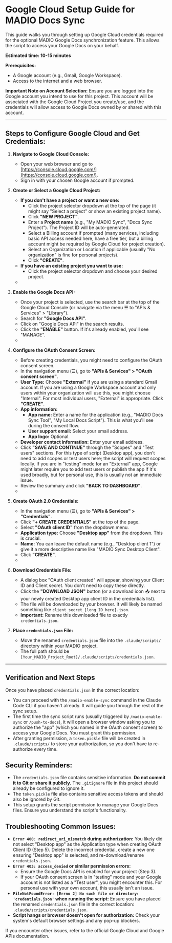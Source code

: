 # Google Cloud Setup Guide for MADIO Docs Sync

This guide walks you through setting up Google Cloud credentials required for the optional MADIO Google Docs synchronization feature. This allows the script to access your Google Docs on your behalf.

**Estimated time: 10-15 minutes**

**Prerequisites:**
*   A Google account (e.g., Gmail, Google Workspace).
*   Access to the internet and a web browser.

**Important Note on Account Selection:**
Ensure you are logged into the Google account you intend to use for this project. This account will be associated with the Google Cloud Project you create/use, and the credentials will allow access to Google Docs owned by or shared with this account.

---

## Steps to Configure Google Cloud and Get Credentials:

1.  **Navigate to Google Cloud Console:**
    *   Open your web browser and go to [https://console.cloud.google.com/](https://console.cloud.google.com/).
    *   Sign in with your chosen Google account if prompted.

2.  **Create or Select a Google Cloud Project:**
    *   **If you don't have a project or want a new one:**
        *   Click the project selector dropdown at the top of the page (it might say "Select a project" or show an existing project name).
        *   Click **"NEW PROJECT"**.
        *   Enter a **Project name** (e.g., "My MADIO Sync", "Docs Sync Project"). The Project ID will be auto-generated.
        *   Select a Billing account if prompted (many services, including basic API access needed here, have a free tier, but a billing account might be required by Google Cloud for project creation).
        *   Select an Organization or Location if applicable (usually "No organization" is fine for personal projects).
        *   Click **"CREATE"**.
    *   **If you have an existing project you want to use:**
        *   Click the project selector dropdown and choose your desired project.
    *   <!-- Consider adding screenshot of project creation/selection -->

3.  **Enable the Google Docs API:**
    *   Once your project is selected, use the search bar at the top of the Google Cloud Console (or navigate via the menu ☰ to "APIs & Services" > "Library").
    *   Search for **"Google Docs API"**.
    *   Click on "Google Docs API" in the search results.
    *   Click the **"ENABLE"** button. If it's already enabled, you'll see "MANAGE".
    *   <!-- Consider adding screenshot of API Library search and enabling Google Docs API -->

4.  **Configure the OAuth Consent Screen:**
    *   Before creating credentials, you might need to configure the OAuth consent screen.
    *   In the navigation menu (☰), go to **"APIs & Services" > "OAuth consent screen"**.
    *   **User Type:** Choose **"External"** if you are using a standard Gmail account. If you are using a Google Workspace account and only users within your organization will use this, you might choose "Internal". For most individual users, "External" is appropriate. Click **"CREATE"**.
    *   **App information:**
        *   **App name:** Enter a name for the application (e.g., "MADIO Docs Sync Tool", "My Local Docs Script"). This is what you'll see during the consent flow.
        *   **User support email:** Select your email address.
        *   **App logo:** Optional.
    *   **Developer contact information:** Enter your email address.
    *   Click **"SAVE AND CONTINUE"** through the "Scopes" and "Test users" sections. For this type of script (Desktop app), you don't need to add scopes or test users here; the script will request scopes locally. If you are in "testing" mode for an "External" app, Google might later require you to add test users or publish the app if it's used broadly, but for personal use, this is usually not an immediate issue.
    *   Review the summary and click **"BACK TO DASHBOARD"**.
    *   <!-- Consider adding screenshot of OAuth consent screen setup -->

5.  **Create OAuth 2.0 Credentials:**
    *   In the navigation menu (☰), go to **"APIs & Services" > "Credentials"**.
    *   Click **"+ CREATE CREDENTIALS"** at the top of the page.
    *   Select **"OAuth client ID"** from the dropdown menu.
    *   **Application type:** Choose **"Desktop app"** from the dropdown. This is crucial.
    *   **Name:** You can leave the default name (e.g., "Desktop client 1") or give it a more descriptive name like "MADIO Sync Desktop Client".
    *   Click **"CREATE"**.
    *   <!-- Consider adding screenshot of OAuth Client ID creation for Desktop app -->

6.  **Download Credentials File:**
    *   A dialog box "OAuth client created" will appear, showing your Client ID and Client secret. You don't need to copy these directly.
    *   Click the **"DOWNLOAD JSON"** button (or a download icon 📥 next to your newly created Desktop app client ID in the credentials list).
    *   The file will be downloaded by your browser. It will likely be named something like `client_secret_[long_ID_here].json`.
    *   **Important:** Rename this downloaded file to exactly `credentials.json`.

7.  **Place `credentials.json` File:**
    *   Move the renamed `credentials.json` file into the `.claude/scripts/` directory within your MADIO project.
    *   The full path should be `[Your_MADIO_Project_Root]/.claude/scripts/credentials.json`.

---

## Verification and Next Steps

Once you have placed `credentials.json` in the correct location:

*   You can proceed with the `/madio-enable-sync` command in the Claude Code CLI if you haven't already. It will guide you through the rest of the sync setup.
*   The first time the sync script runs (usually triggered by `/madio-enable-sync` or `/push-to-docs`), it will open a browser window asking you to authorize the "app" (which you named in the OAuth consent screen) to access your Google Docs. You must grant this permission.
*   After granting permission, a `token.pickle` file will be created in `.claude/scripts/` to store your authorization, so you don't have to re-authorize every time.

## Security Reminders:
*   The `credentials.json` file contains sensitive information. **Do not commit it to Git or share it publicly.** The `.gitignore` file in this project should already be configured to ignore it.
*   The `token.pickle` file also contains sensitive access tokens and should also be ignored by Git.
*   This setup grants the script permission to manage your Google Docs files. Ensure you understand the script's functionality.

## Troubleshooting Common Issues:

*   **`Error 400: redirect_uri_mismatch` during authorization:** You likely did not select "Desktop app" as the Application type when creating OAuth Client ID (Step 5). Delete the incorrect credential, create a new one ensuring "Desktop app" is selected, and re-download/rename `credentials.json`.
*   **`Error 403: access_denied` or similar permission errors:**
    *   Ensure the Google Docs API is enabled for your project (Step 3).
    *   If your OAuth consent screen is in "testing" mode and your Google account is not listed as a "Test user", you might encounter this. For personal use with your own account, this usually isn't an issue.
*   **`FileNotFoundError: [Errno 2] No such file or directory: 'credentials.json'` when running the script:** Ensure you have placed the renamed `credentials.json` file in the correct location: `.claude/scripts/credentials.json`.
*   **Script hangs or browser doesn't open for authorization:** Check your system's default browser settings and any pop-up blockers.

If you encounter other issues, refer to the official Google Cloud and Google APIs documentation.